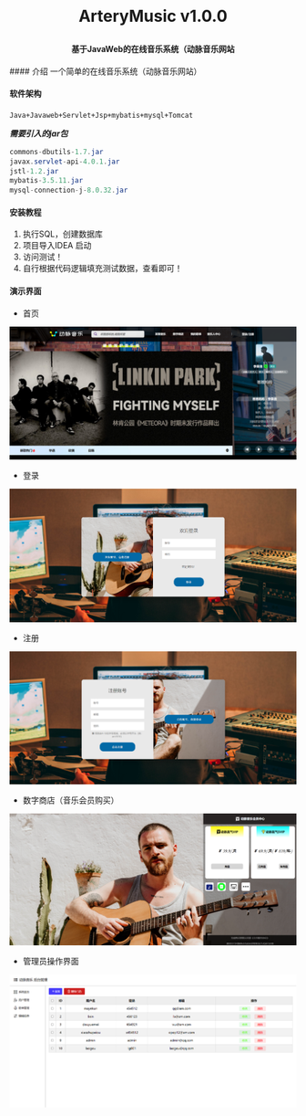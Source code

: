 <h1 align="center" style="margin: 30px 0 30px; font-weight: bold;">ArteryMusic v1.0.0</h1>
<h4 align="center">基于JavaWeb的在线音乐系统（动脉音乐网站</h4>
#### 介绍
一个简单的在线音乐系统（动脉音乐网站）

#### 软件架构
`Java+Javaweb+Servlet+Jsp+mybatis+mysql+Tomcat`

***需要引入的jar包***

```java
commons-dbutils-1.7.jar
javax.servlet-api-4.0.1.jar
jstl-1.2.jar
mybatis-3.5.11.jar
mysql-connection-j-8.0.32.jar
```


#### 安装教程

1.  执行SQL，创建数据库
2.  项目导入IDEA 启动
3.  访问测试！
4.  自行根据代码逻辑填充测试数据，查看即可！

#### 演示界面

- 首页

![image-20230814144511195](upload/index.png)

- 登录

![image-20230814141233940](upload/login.png)

- 注册

![image-20230814141309424](upload/register.png)

- 数字商店（音乐会员购买）

![image-20230814141638094](upload/digital_store.png)

- 管理员操作界面

![image-20230814141418966](upload/admin.png)

